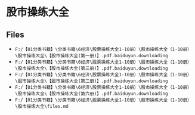 # 股市操练大全

## Files

- `F:/【01分类书籍】\分类书籍\6经济\股票操练大全1-10册）\股市操练大全（1-10册）\股市操练大全\【股市操练大全(第一册)】.pdf.baiduyun.downloading`
- `F:/【01分类书籍】\分类书籍\6经济\股票操练大全1-10册）\股市操练大全（1-10册）\股市操练大全\【股市操练大全(第三册)】.pdf.baiduyun.downloading`
- `F:/【01分类书籍】\分类书籍\6经济\股票操练大全1-10册）\股市操练大全（1-10册）\股市操练大全\【股市操练大全(第二册)】.pdf.baiduyun.downloading`
- `F:/【01分类书籍】\分类书籍\6经济\股票操练大全1-10册）\股市操练大全（1-10册）\股市操练大全\【股市操练大全(第六册)】.pdf.baiduyun.downloading`
- `F:/【01分类书籍】\分类书籍\6经济\股票操练大全1-10册）\股市操练大全（1-10册）\股市操练大全\files.md`
